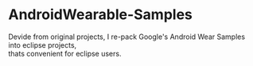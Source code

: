 AndroidWearable-Samples
=======================

Devide from original projects, I re-pack Google's Android Wear Samples into eclipse projects,  
thats convenient for eclipse users.
